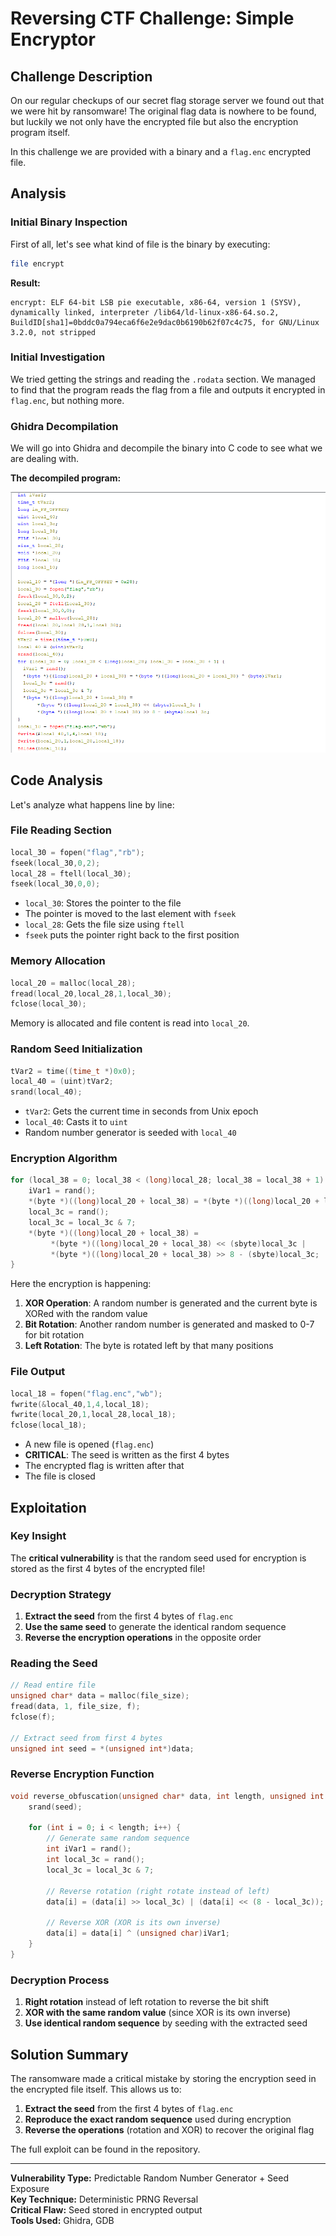 # Reversing CTF Challenge: Simple Encryptor

## Challenge Description
On our regular checkups of our secret flag storage server we found out that we were hit by ransomware! The original flag data is nowhere to be found, but luckily we not only have the encrypted file but also the encryption program itself.

In this challenge we are provided with a binary and a `flag.enc` encrypted file.

## Analysis

### Initial Binary Inspection
First of all, let's see what kind of file is the binary by executing:
```bash
file encrypt
```

**Result:**
```
encrypt: ELF 64-bit LSB pie executable, x86-64, version 1 (SYSV), dynamically linked, interpreter /lib64/ld-linux-x86-64.so.2, BuildID[sha1]=0bddc0a794eca6f6e2e9dac0b6190b62f07c4c75, for GNU/Linux 3.2.0, not stripped
```

### Initial Investigation
We tried getting the strings and reading the `.rodata` section. We managed to find that the program reads the flag from a file and outputs it encrypted in `flag.enc`, but nothing more.

### Ghidra Decompilation
We will go into Ghidra and decompile the binary into C code to see what we are dealing with.

**The decompiled program:**

![Ghidra decompilation showing the encryption algorithm](image.png)

## Code Analysis

Let's analyze what happens line by line:

### File Reading Section
```c
local_30 = fopen("flag","rb");
fseek(local_30,0,2);
local_28 = ftell(local_30);
fseek(local_30,0,0);
```

- `local_30`: Stores the pointer to the file
- The pointer is moved to the last element with `fseek`
- `local_28`: Gets the file size using `ftell`
- `fseek` puts the pointer right back to the first position

### Memory Allocation
```c
local_20 = malloc(local_28);
fread(local_20,local_28,1,local_30);
fclose(local_30);
```

Memory is allocated and file content is read into `local_20`.

### Random Seed Initialization
```c
tVar2 = time((time_t *)0x0);
local_40 = (uint)tVar2;
srand(local_40);
```

- `tVar2`: Gets the current time in seconds from Unix epoch
- `local_40`: Casts it to `uint`
- Random number generator is seeded with `local_40`

### Encryption Algorithm
```c
for (local_38 = 0; local_38 < (long)local_28; local_38 = local_38 + 1) {
    iVar1 = rand();
    *(byte *)((long)local_20 + local_38) = *(byte *)((long)local_20 + local_38) ^ (byte)iVar1;
    local_3c = rand();
    local_3c = local_3c & 7;
    *(byte *)((long)local_20 + local_38) =
         *(byte *)((long)local_20 + local_38) << (sbyte)local_3c |
         *(byte *)((long)local_20 + local_38) >> 8 - (sbyte)local_3c;
}
```

Here the encryption is happening:
1. **XOR Operation**: A random number is generated and the current byte is XORed with the random value
2. **Bit Rotation**: Another random number is generated and masked to 0-7 for bit rotation
3. **Left Rotation**: The byte is rotated left by that many positions

### File Output
```c
local_18 = fopen("flag.enc","wb");
fwrite(&local_40,1,4,local_18);
fwrite(local_20,1,local_28,local_18);
fclose(local_18);
```

- A new file is opened (`flag.enc`)
- **CRITICAL**: The seed is written as the first 4 bytes
- The encrypted flag is written after that
- The file is closed

## Exploitation

### Key Insight
The **critical vulnerability** is that the random seed used for encryption is stored as the first 4 bytes of the encrypted file!

### Decryption Strategy
1. **Extract the seed** from the first 4 bytes of `flag.enc`
2. **Use the same seed** to generate the identical random sequence
3. **Reverse the encryption operations** in the opposite order

### Reading the Seed
```c
// Read entire file
unsigned char* data = malloc(file_size);
fread(data, 1, file_size, f);
fclose(f);

// Extract seed from first 4 bytes
unsigned int seed = *(unsigned int*)data;
```

### Reverse Encryption Function
```c
void reverse_obfuscation(unsigned char* data, int length, unsigned int seed) {
    srand(seed);
    
    for (int i = 0; i < length; i++) {
        // Generate same random sequence
        int iVar1 = rand();
        int local_3c = rand();
        local_3c = local_3c & 7;
        
        // Reverse rotation (right rotate instead of left)
        data[i] = (data[i] >> local_3c) | (data[i] << (8 - local_3c));
        
        // Reverse XOR (XOR is its own inverse)
        data[i] = data[i] ^ (unsigned char)iVar1;
    }
}
```

### Decryption Process
1. **Right rotation** instead of left rotation to reverse the bit shift
2. **XOR with the same random value** (since XOR is its own inverse)
3. **Use identical random sequence** by seeding with the extracted seed

## Solution Summary

The ransomware made a critical mistake by storing the encryption seed in the encrypted file itself. This allows us to:

1. **Extract the seed** from the first 4 bytes of `flag.enc`
2. **Reproduce the exact random sequence** used during encryption
3. **Reverse the operations** (rotation and XOR) to recover the original flag

The full exploit can be found in the repository.

---

**Vulnerability Type:** Predictable Random Number Generator + Seed Exposure  
**Key Technique:** Deterministic PRNG Reversal  
**Critical Flaw:** Seed stored in encrypted output  
**Tools Used:** Ghidra, GDB
